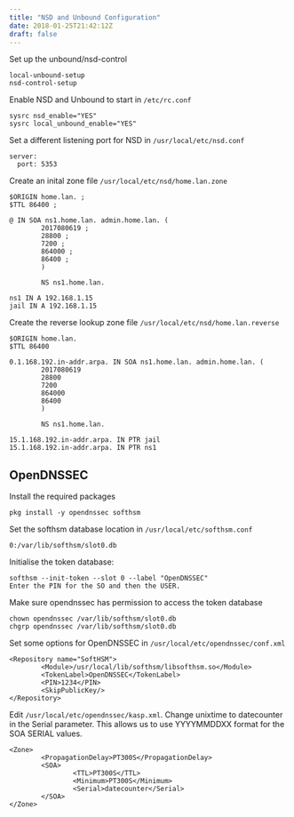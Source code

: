 ```yaml
---
title: "NSD and Unbound Configuration"
date: 2018-01-25T21:42:12Z
draft: false
---
```


Set up the unbound/nsd-control

```
local-unbound-setup
nsd-control-setup
```

Enable NSD and Unbound to start in `/etc/rc.conf`

```
sysrc nsd_enable="YES"
sysrc local_unbound_enable="YES"
```

Set a different listening port for NSD in `/usr/local/etc/nsd.conf`

```
server:
  port: 5353
```

Create an inital zone file `/usr/local/etc/nsd/home.lan.zone`

```
$ORIGIN home.lan. ;
$TTL 86400 ;

@ IN SOA ns1.home.lan. admin.home.lan. (
        2017080619 ;
        28800 ;
        7200 ;
        864000 ;
        86400 ;
        )

        NS ns1.home.lan.

ns1 IN A 192.168.1.15
jail IN A 192.168.1.15
```

Create the reverse lookup zone file `/usr/local/etc/nsd/home.lan.reverse`

```
$ORIGIN home.lan.
$TTL 86400

0.1.168.192.in-addr.arpa. IN SOA ns1.home.lan. admin.home.lan. (
        2017080619
        28800
        7200
        864000
        86400
        )

        NS ns1.home.lan.

15.1.168.192.in-addr.arpa. IN PTR jail
15.1.168.192.in-addr.arpa. IN PTR ns1
```

OpenDNSSEC
---

Install the required packages

```
pkg install -y opendnssec softhsm
```

Set the softhsm database location in `/usr/local/etc/softhsm.conf`

```
0:/var/lib/softhsm/slot0.db
```

Initialise the token database:

```
softhsm --init-token --slot 0 --label "OpenDNSSEC"
Enter the PIN for the SO and then the USER.
```

Make sure opendnssec has permission to access the token database

```
chown opendnssec /var/lib/softhsm/slot0.db
chgrp opendnssec /var/lib/softhsm/slot0.db
```

Set some options for OpenDNSSEC in `/usr/local/etc/opendnssec/conf.xml`

```
<Repository name="SoftHSM">
        <Module>/usr/local/lib/softhsm/libsofthsm.so</Module>
        <TokenLabel>OpenDNSSEC</TokenLabel>
        <PIN>1234</PIN>
        <SkipPublicKey/>
</Repository>
```

Edit `/usr/local/etc/opendnssec/kasp.xml`. Change unixtime to datecounter in the Serial parameter. This allows us to use YYYYMMDDXX format for the SOA SERIAL values.

```
<Zone>
        <PropagationDelay>PT300S</PropagationDelay>
        <SOA>
                <TTL>PT300S</TTL>
                <Minimum>PT300S</Minimum>
                <Serial>datecounter</Serial>
        </SOA>
</Zone>
```
